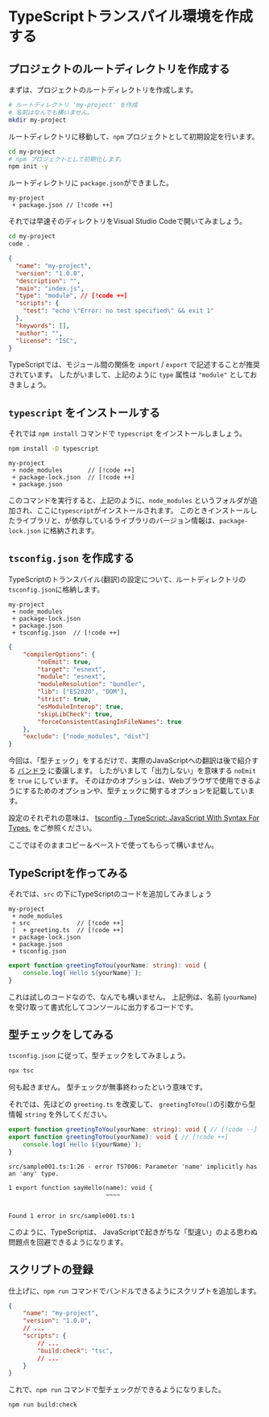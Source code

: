 # TypeScriptトランスパイル環境を作成する

## プロジェクトのルートディレクトリを作成する

まずは、プロジェクトのルートディレクトリを作成します。

```bash :no-line-numbers
# ルートディレクトリ 'my-project' を作成
# 名前はなんでも構いません。
mkdir my-project
```

ルートディレクトリに移動して、`npm` プロジェクトとして初期設定を行います。

```bash
cd my-project
# npm プロジェクトとして初期化します。
npm init -y
```

ルートディレクトリに `package.json`ができました。

```text :no-line-numbers
my-project
 + package.json // [!code ++]
```

それでは早速そのディレクトリをVisual Studio Codeで開いてみましょう。

```bash
cd my-project
code .
```

```json title="package.json"
{
  "name": "my-project",
  "version": "1.0.0",
  "description": "",
  "main": "index.js",
  "type": "module", // [!code ++]
  "scripts": {
    "test": "echo \"Error: no test specified\" && exit 1"
  },
  "keywords": [],
  "author": "",
  "license": "ISC",
}
```

TypeScriptでは、モジュール間の関係を `import` / `export` で記述することが推奨されています。
したがいまして、上記のように `type` 属性は `"module"` としておきましょう。

## `typescript` をインストールする

それでは `npm install` コマンドで `typescript` をインストールしましょう。

```bash
npm install -D typescript
```

```text :no-line-numbers
my-project
 + node_modules       // [!code ++]
 + package-lock.json  // [!code ++]
 + package.json
```

このコマンドを実行すると、上記のように、`node_modules` というフォルダが追加され、ここに`typescript`がインストールされます。
このときインストールしたライブラリと、が依存しているライブラリのバージョン情報は、`package-lock.json` に格納されます。

## `tsconfig.json` を作成する

TypeScriptのトランスパイル(翻訳)の設定について、ルートディレクトリの`tsconfig.json`に格納します。

```text :no-line-numbers
my-project
 + node_modules
 + package-lock.json
 + package.json
 + tsconfig.json  // [!code ++]
```

```json
{
    "compilerOptions": {
        "noEmit": true,
        "target": "esnext",
        "module": "esnext",
        "moduleResolution": "bundler",
        "lib": ["ES2020", "DOM"],
        "strict": true,
        "esModuleInterop": true,
        "skipLibCheck": true,
        "forceConsistentCasingInFileNames": true
    },
    "exclude": ["node_modules", "dist"]
}
```

今回は、「型チェック」をするだけで、実際のJavaScriptへの翻訳は後で紹介する [バンドラ](./bundler.md) に委譲します。
したがいまして「出力しない」を意味する `noEmit` を `true` にしています。
そのほかのオプションは、Webブラウザで使用できるようにするためのオプションや、型チェックに関するオプションを記載しています。

設定のそれぞれの意味は、
[tsconfig - TypeScript: JavaScript With Syntax For Types.](https://www.typescriptlang.org/tsconfig/)
をご参照ください。

ここではそのままコピー＆ペーストで使ってもらって構いません。

## TypeScriptを作ってみる

それでは、`src` の下にTypeScriptのコードを追加してみましょう

```text :no-line-numbers
my-project
 + node_modules
 + src             // [!code ++]
 |  + greeting.ts  // [!code ++]
 + package-lock.json
 + package.json
 + tsconfig.json
```

```typescript title="src/greeting.ts"
export function greetingToYou(yourName: string): void {
    console.log(`Hello ${yourName}`);
}
```

これは試しのコードなので、なんでも構いません。
上記例は、名前 (`yourName`) を受け取って書式化してコンソールに出力するコードです。

## 型チェックをしてみる

`tsconfig.json` に従って、型チェックをしてみましょう。

```bash :no-line-numbers
npx tsc
```

何も起きません。
型チェックが無事終わったという意味です。

それでは、先ほどの `greeting.ts` を改変して、 `greetingToYou()`の引数から型情報 `string` を外してください。

```typescript title="src/greeting.ts"
export function greetingToYou(yourName: string): void { // [!code --]
export function greetingToYou(yourName): void { // [!code ++]
    console.log(`Hello ${yourName}`);
}
```

```text :no-line-numbers
src/sample001.ts:1:26 - error TS7006: Parameter 'name' implicitly has an 'any' type.

1 export function sayHello(name): void {
                           ~~~~


Found 1 error in src/sample001.ts:1
```

このように、TypeScriptは、 JavaScriptで起きがちな「型違い」のよる思わぬ問題点を回避できるようになります。

## スクリプトの登録

仕上げに、`npm run` コマンドでバンドルできるようにスクリプトを追加します。

```json title="package.json"
{
    "name": "my-project",
    "version": "1.0.0",
    // ...
    "scripts": {
        // ...
        "build:check": "tsc",
        // ...
    }
}
```

これで、`npm run` コマンドで型チェックができるようになりました。

```bash :no-line-numbers
npm run build:check
```
